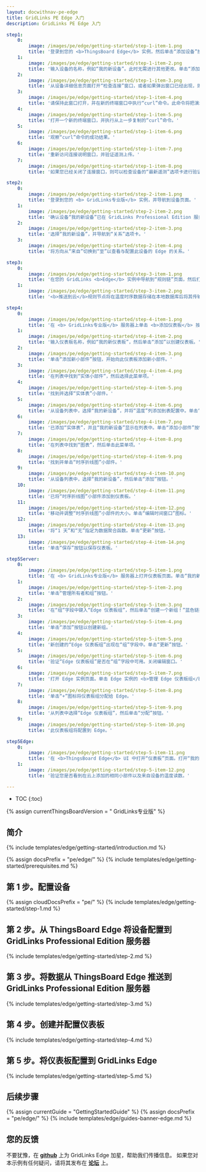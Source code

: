 ```yaml
---
layout: docwithnav-pe-edge
title: GridLinks PE Edge 入门
description: GridLinks PE Edge 入门

step1:
    0:
        image: /images/pe/edge/getting-started/step-1-item-1.png 
        title: '登录到您的 <b>ThingsBoard Edge</b> 实例，然后单击“添加设备”按钮。'
    1:
        image: /images/pe/edge/getting-started/step-1-item-2.png  
        title: '输入设备的名称，例如“我的新设备”。此时无需进行其他更改。单击“添加”以创建设备。'
    2:
        image: /images/pe/edge/getting-started/step-1-item-3.png
        title: '从设备详细信息页面打开“检查连接”窗口，或者如果弹出窗口已经出现，则跳过此步骤。'
    3:
        image: /images/pe/edge/getting-started/step-1-item-4.png
        title: '请保持此窗口打开，并在新的终端窗口中执行“curl”命令。此命令将把演示遥测数据发布到新创建的设备。'
    4:
        image: /images/pe/edge/getting-started/step-1-item-5.png
        title: '打开一个新的终端窗口，并执行从上一步复制的“curl”命令。'
    5:
        image: /images/pe/edge/getting-started/step-1-item-6.png
        title: '观察“curl”命令的成功结果。'        
    6:
        image: /images/pe/edge/getting-started/step-1-item-7.png
        title: '重新访问连接说明窗口，并验证遥测上传。'
    7:
        image: /images/pe/edge/getting-started/step-1-item-8.png
        title: '如果您已经关闭了连接窗口，则可以检查设备的“最新遥测”选项卡进行验证。'

step2:
    0:
        image: /images/pe/edge/getting-started/step-2-item-1.png
        title: '登录到您的 <b> GridLinks专业版</b> 实例，并导航到设备页面。'
    1:
        image: /images/pe/edge/getting-started/step-2-item-2.png  
        title: '确认设备“我的新设备”已在 GridLinks Professional Edition 服务器上创建。'
    2:
        image: /images/pe/edge/getting-started/step-2-item-3.png
        title: '选择“我的新设备”，并导航到“关系”选项卡。'
    3:
        image: /images/pe/edge/getting-started/step-2-item-4.png
        title: '将方向从“来自”切换到“至”以查看与配置此设备的 Edge 的关系。'

step3:
    0:
        image: /images/pe/edge/getting-started/step-3-item-1.png
        title: '在您的 GridLinks <b>Edge</b> 实例中导航到“规则链”页面，然后打开“Edge 根规则链”。'
    1:
        image: /images/pe/edge/getting-started/step-3-item-2.png
        title: '<b>推送到云</b>规则节点将在温度时序数据存储在本地数据库后将其传输到云。'

step4:
    0:
        image: /images/pe/edge/getting-started/step-4-item-1.png
        title: '在 <b> GridLinks专业版</b> 服务器上单击 <b>添加仪表板</b> 按钮。'
    1:
        image: /images/pe/edge/getting-started/step-4-item-2.png
        title: '输入仪表板名称，例如“我的新仪表板”，然后单击“添加”以创建仪表板。'
    2:
        image: /images/pe/edge/getting-started/step-4-item-3.png
        title: '单击“添加新小部件”按钮，开始向此仪表板添加新小部件。'
    3:
        image: /images/pe/edge/getting-started/step-4-item-4.png
        title: '在列表中找到“实体小部件”，然后选择此菜单项。'        
    4:
        image: /images/pe/edge/getting-started/step-4-item-5.png
        title: '找到并选择“实体表”小部件。'
    5:
        image: /images/pe/edge/getting-started/step-4-item-6.png
        title: '从设备列表中，选择“我的新设备”，并将“温度”列添加到表配置中。单击“添加”按钮。'
    6:
        image: /images/pe/edge/getting-started/step-4-item-7.png
        title: '已添加“实体表”，并且“我的新设备”显示在列表中。单击“添加小部件”按钮。'
    7:
        image: /images/pe/edge/getting-started/step-4-item-8.png
        title: '在列表中找到“图表”，然后单击此菜单项。'
    8:
        image: /images/pe/edge/getting-started/step-4-item-9.png
        title: '找到并单击“时序折线图”小部件。'
    9:
        image: /images/pe/edge/getting-started/step-4-item-10.png
        title: '从设备列表中，选择“我的新设备”，然后单击“添加”按钮。'
    10:
        image: /images/pe/edge/getting-started/step-4-item-11.png
        title: '已将“时序折线图”小部件添加到仪表板。'
    11:
        image: /images/pe/edge/getting-started/step-4-item-12.png
        title: '移动并调整“时序折线图”小部件的大小。单击“编辑时间窗口”图标。'
    12:
        image: /images/pe/edge/getting-started/step-4-item-13.png
        title: '将“1 天”和“无”指定为数据聚合函数。单击“更新”按钮。'
    13:
        image: /images/pe/edge/getting-started/step-4-item-14.png
        title: '单击“保存”按钮以保存仪表板。'

step5Server:
    0:
        image: /images/pe/edge/getting-started/step-5-item-1.png
        title: '在 <b> GridLinks专业版</b> 服务器上打开仪表板页面。单击“我的新仪表板”的 <b>编辑</b> 图标以查看详细信息。'
    1:
        image: /images/pe/edge/getting-started/step-5-item-2.png
        title: '单击“管理所有者和组”按钮。'
    2:
        image: /images/pe/edge/getting-started/step-5-item-3.png
        title: '在“组”字段中键入“Edge 仪表板组”，然后单击“创建一个新组！”蓝色链接。'
    3:
        image: /images/pe/edge/getting-started/step-5-item-4.png
        title: '单击“添加”按钮以创建新组。'
    4:
        image: /images/pe/edge/getting-started/step-5-item-5.png
        title: '新创建的“Edge 仪表板组”出现在“组”字段中。单击“更新”按钮。'
    5:
        image: /images/pe/edge/getting-started/step-5-item-6.png
        title: '验证“Edge 仪表板组”是否在“组”字段中可用。关闭编辑窗口。'
    6:
        image: /images/pe/edge/getting-started/step-5-item-7.png
        title: '打开 Edge 实例页面。单击 Edge 实例的 <b>管理 Edge 仪表板组</b> 图标以查看已分配给此 Edge 的仪表板。'
    7:
        image: /images/pe/edge/getting-started/step-5-item-8.png
        title: '单击“+”图标将仪表板组分配给 Edge。'
    8:
        image: /images/pe/edge/getting-started/step-5-item-9.png
        title: '从列表中选择“Edge 仪表板组”，然后单击“分配”按钮。'
    9:
        image: /images/pe/edge/getting-started/step-5-item-10.png
        title: '此仪表板组将配置到 Edge。'

step5Edge:
    0:
        image: /images/pe/edge/getting-started/step-5-item-11.png
        title: '在 <b>ThingsBoard Edge</b> UI 中打开“仪表板”页面。打开“我的新仪表板”。'    
    1:
        image: /images/pe/edge/getting-started/step-5-item-12.png
        title: '验证您是否看到在云上添加的相同小部件以及来自设备的温度读数。'

---
```


* TOC
{:toc}

{% assign currentThingsBoardVersion = " GridLinks专业版" %}

## 简介

{% include templates/edge/getting-started/introduction.md %}

{% assign docsPrefix = "pe/edge/" %}
{% include templates/edge/getting-started/prerequisites.md %}

## 第 1 步。配置设备

{% assign cloudDocsPrefix = "pe/" %}
{% include templates/edge/getting-started/step-1.md %}

## 第 2 步。从 ThingsBoard Edge 将设备配置到 GridLinks Professional Edition 服务器

{% include templates/edge/getting-started/step-2.md %}

## 第 3 步。将数据从 ThingsBoard Edge 推送到 GridLinks Professional Edition 服务器

{% include templates/edge/getting-started/step-3.md %}

## 第 4 步。创建并配置仪表板

{% include templates/edge/getting-started/step-4.md %}

## 第 5 步。将仪表板配置到 GridLinks Edge

{% include templates/edge/getting-started/step-5.md %}

## 后续步骤

{% assign currentGuide = "GettingStartedGuide" %}
{% assign docsPrefix = "pe/edge/" %}
{% include templates/edge/guides-banner-edge.md %}

## 您的反馈

不要犹豫，在 **[github](https://github.com/thingsboard/thingsboard-edge)** 上为 GridLinks Edge 加星，帮助我们传播信息。
如果您对本示例有任何疑问，请将其发布在 **[论坛](https://groups.google.com/forum/#!forum/thingsboard)** 上。